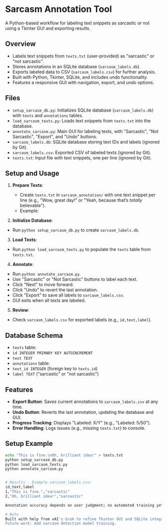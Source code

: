# Sarcasm Annotation Tool
A Python-based workflow for labeling text snippets as sarcastic or not using a Tkinter GUI and exporting results.

## Overview
- Labels text snippets from `texts.txt` (user-provided) as "sarcastic" or "not sarcastic".
- Stores annotations in an SQLite database (`sarcasm_labels.db`).
- Exports labeled data to CSV (`sarcasm_labels.csv`) for further analysis.
- Built with Python, Tkinter, SQLite, and includes undo functionality.
- Features a responsive GUI with navigation, export, and undo options.

## Files
- `setup_sarcasm_db.py`: Initializes SQLite database (`sarcasm_labels.db`) with `texts` and `annotations` tables.
- `load_sarcasm_texts.py`: Loads text snippets from `texts.txt` into the database.
- `annotate_sarcasm.py`: Main GUI for labeling texts, with "Sarcastic", "Not Sarcastic", "Export", and "Undo" buttons.
- `sarcasm_labels.db`: SQLite database storing text IDs and labels (ignored by Git).
- `sarcasm_labels.csv`: Exported CSV of labeled texts (ignored by Git).
- `texts.txt`: Input file with text snippets, one per line (ignored by Git).

## Setup and Usage
1. **Prepare Texts**:
   - Create `texts.txt` in `sarcasm_annotation/` with one text snippet per line (e.g., "Wow, great day!" or "Yeah, because that’s *totally* believable").
   - Example:

2. **Initialize Database**:
- Run `python setup_sarcasm_db.py` to create `sarcasm_labels.db`.

3. **Load Texts**:
- Run `python load_sarcasm_texts.py` to populate the `texts` table from `texts.txt`.

4. **Annotate**:
- Run `python annotate_sarcasm.py`.
- Use "Sarcastic" or "Not Sarcastic" buttons to label each text.
- Click "Next" to move forward.
- Click "Undo" to revert the last annotation.
- Click "Export" to save all labels to `sarcasm_labels.csv`.
- GUI exits when all texts are labeled.

5. **Review**:
- Check `sarcasm_labels.csv` for exported labels (e.g., `id,text,label`).

## Database Schema
- `texts` table:
- `id INTEGER PRIMARY KEY AUTOINCREMENT`
- `text TEXT`
- `annotations` table:
- `text_id INTEGER` (foreign key to `texts.id`)
- `label TEXT` ("sarcastic" or "not sarcastic")

## Features
- **Export Button**: Saves current annotations to `sarcasm_labels.csv` at any time.
- **Undo Button**: Reverts the last annotation, updating the database and GUI.
- **Progress Tracking**: Displays "Labeled: X/Y" (e.g., "Labeled: 5/50").
- **Error Handling**: Logs issues (e.g., missing `texts.txt`) to console.

## Setup Example
```bash
echo "This is fine.\nOh, brilliant idea!" > texts.txt
python setup_sarcasm_db.py
python load_sarcasm_texts.py
python annotate_sarcasm.py


# Results - Example sarcasm_labels.csv:
id,text,label
1,"This is fine.","sarcastic"
2,"Oh, brilliant idea!","sarcastic"

Annotation accuracy depends on user judgment; no automated training yet.

# Note
Built with help from xAI's Grok to refine Tkinter GUI and SQLite integration.
Future work: Add sarcasm detection model training.
